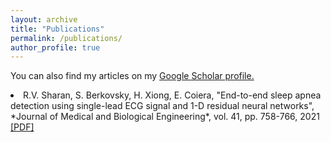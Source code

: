 ```yaml
---
layout: archive
title: "Publications"
permalink: /publications/
author_profile: true
---
```


You can also find my articles on my <u><a href="{{author.googlescholar}}">Google Scholar</a> profile.</u>

<li> R.V. Sharan, S. Berkovsky, H. Xiong, E. Coiera, "End-to-end sleep apnea detection using single-lead ECG signal and 1-D residual neural networks", *Journal of Medical and Biological Engineering*, vol. 41, pp. 758-766, 2021 <a href="https://roneelsharan.github.io/files/2021JMBE.pdf" target="_blank">[PDF]</a></li>
